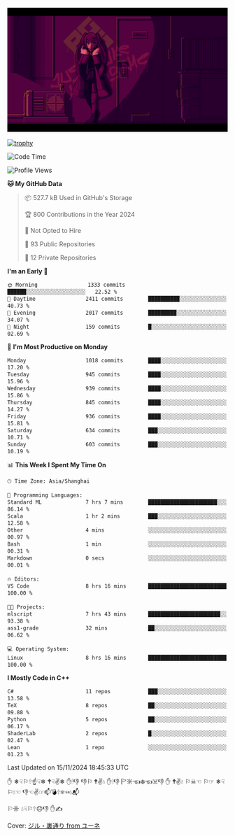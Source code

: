 ![](imgs/main.png)

[![trophy](https://github-profile-trophy.vercel.app/?username=NeilKleistGao&theme=dracula)](https://github.com/ryo-ma/github-profile-trophy)

<!--START_SECTION:waka-->
![Code Time](http://img.shields.io/badge/Code%20Time-1%2C431%20hrs%2057%20mins-blue)

![Profile Views](http://img.shields.io/badge/Profile%20Views-0-blue)

**🐱 My GitHub Data** 

> 📦 527.7 kB Used in GitHub's Storage 
 > 
> 🏆 800 Contributions in the Year 2024
 > 
> 🚫 Not Opted to Hire
 > 
> 📜 93 Public Repositories 
 > 
> 🔑 12 Private Repositories 
 > 
**I'm an Early 🐤** 

```text
🌞 Morning                1333 commits        ██████░░░░░░░░░░░░░░░░░░░   22.52 % 
🌆 Daytime                2411 commits        ██████████░░░░░░░░░░░░░░░   40.73 % 
🌃 Evening                2017 commits        █████████░░░░░░░░░░░░░░░░   34.07 % 
🌙 Night                  159 commits         █░░░░░░░░░░░░░░░░░░░░░░░░   02.69 % 
```
📅 **I'm Most Productive on Monday** 

```text
Monday                   1018 commits        ████░░░░░░░░░░░░░░░░░░░░░   17.20 % 
Tuesday                  945 commits         ████░░░░░░░░░░░░░░░░░░░░░   15.96 % 
Wednesday                939 commits         ████░░░░░░░░░░░░░░░░░░░░░   15.86 % 
Thursday                 845 commits         ████░░░░░░░░░░░░░░░░░░░░░   14.27 % 
Friday                   936 commits         ████░░░░░░░░░░░░░░░░░░░░░   15.81 % 
Saturday                 634 commits         ███░░░░░░░░░░░░░░░░░░░░░░   10.71 % 
Sunday                   603 commits         ███░░░░░░░░░░░░░░░░░░░░░░   10.19 % 
```


📊 **This Week I Spent My Time On** 

```text
🕑︎ Time Zone: Asia/Shanghai

💬 Programming Languages: 
Standard ML              7 hrs 7 mins        ██████████████████████░░░   86.14 % 
Scala                    1 hr 2 mins         ███░░░░░░░░░░░░░░░░░░░░░░   12.58 % 
Other                    4 mins              ░░░░░░░░░░░░░░░░░░░░░░░░░   00.97 % 
Bash                     1 min               ░░░░░░░░░░░░░░░░░░░░░░░░░   00.31 % 
Markdown                 0 secs              ░░░░░░░░░░░░░░░░░░░░░░░░░   00.01 % 

🔥 Editors: 
VS Code                  8 hrs 16 mins       █████████████████████████   100.00 % 

🐱‍💻 Projects: 
mlscript                 7 hrs 43 mins       ███████████████████████░░   93.38 % 
ass1-grade               32 mins             ██░░░░░░░░░░░░░░░░░░░░░░░   06.62 % 

💻 Operating System: 
Linux                    8 hrs 16 mins       █████████████████████████   100.00 % 
```

**I Mostly Code in C++** 

```text
C#                       11 repos            ███░░░░░░░░░░░░░░░░░░░░░░   13.58 % 
TeX                      8 repos             ██░░░░░░░░░░░░░░░░░░░░░░░   09.88 % 
Python                   5 repos             ██░░░░░░░░░░░░░░░░░░░░░░░   06.17 % 
ShaderLab                2 repos             █░░░░░░░░░░░░░░░░░░░░░░░░   02.47 % 
Lean                     1 repo              ░░░░░░░░░░░░░░░░░░░░░░░░░   01.23 % 
```




 Last Updated on 15/11/2024 18:45:33 UTC
<!--END_SECTION:waka-->

✋ ❄☟⚐🕆☝☟❄ 🕈☟✌❄ ✋🕯👎 👎⚐ 🕈✌💧 ✋🕯👎 🏱☼☜❄☜☠👎 ✋ 🕈✌💧 ⚐☠☜ ⚐☞ ❄☟⚐💧☜ 👎☜✌☞📫💣🕆❄☜💧📬

⚐☼ 💧☟⚐🕆☹👎 ✋✍

Cover: [ジル・裏通り from ユーネ](https://www.pixiv.net/artworks/62127066)
